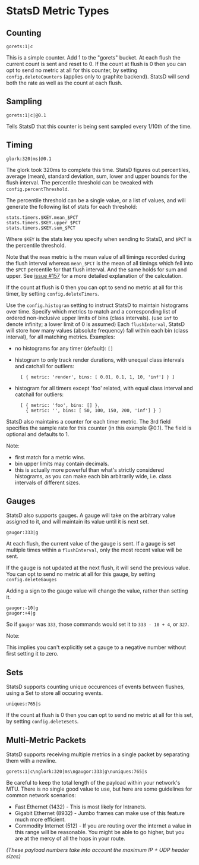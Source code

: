 # StatsD Metric Types

## Counting

    gorets:1|c

This is a simple counter. Add 1 to the "gorets" bucket.
At each flush the current count is sent and reset to 0.
If the count at flush is 0 then you can opt to send no metric at all for
this counter, by setting `config.deleteCounters` (applies only to graphite
backend).  StatsD will send both the rate as well as the count at each flush.

## Sampling

    gorets:1|c|@0.1

Tells StatsD that this counter is being sent sampled every 1/10th of the time.

## Timing

    glork:320|ms|@0.1

The glork took 320ms to complete this time. StatsD figures out percentiles,
average (mean), standard deviation, sum, lower and upper bounds for the flush interval.
The percentile threshold can be tweaked with `config.percentThreshold`.

The percentile threshold can be a single value, or a list of values, and will
generate the following list of stats for each threshold:

    stats.timers.$KEY.mean_$PCT
    stats.timers.$KEY.upper_$PCT
    stats.timers.$KEY.sum_$PCT

Where `$KEY` is the stats key you specify when sending to StatsD, and `$PCT` is
the percentile threshold.

Note that the `mean` metric is the mean value of all timings recorded during
the flush interval whereas `mean_$PCT` is the mean of all timings which fell
into the `$PCT` percentile for that flush interval. And the same holds for sum
and upper. See [issue #157](https://github.com/etsy/statsd/issues/157) for a
more detailed explanation of the calculation.

If the count at flush is 0 then you can opt to send no metric at all for this timer,
by setting `config.deleteTimers`.

Use the `config.histogram` setting to instruct StatsD to maintain histograms
over time.  Specify which metrics to match and a corresponding list of
ordered non-inclusive upper limits of bins (class intervals).
(use `inf` to denote infinity; a lower limit of 0 is assumed)
Each `flushInterval`, StatsD will store how many values (absolute frequency)
fall within each bin (class interval), for all matching metrics.
Examples:

* no histograms for any timer (default): `[]`
* histogram to only track render durations,
  with unequal class intervals and catchall for outliers:

        [ { metric: 'render', bins: [ 0.01, 0.1, 1, 10, 'inf'] } ]

* histogram for all timers except 'foo' related,
  with equal class interval and catchall for outliers:

        [ { metric: 'foo', bins: [] },
          { metric: '', bins: [ 50, 100, 150, 200, 'inf'] } ]

StatsD also maintains a counter for each timer metric. The 3rd field
specifies the sample rate for this counter (in this example @0.1). The field
is optional and defaults to 1.

Note:

* first match for a metric wins.
* bin upper limits may contain decimals.
* this is actually more powerful than what's strictly considered
histograms, as you can make each bin arbitrarily wide,
i.e. class intervals of different sizes.

## Gauges

StatsD also supports gauges. A gauge will take on the arbitrary value assigned to it, and will maintain its value until it is next set.

    gaugor:333|g

At each flush, the current value of the gauge is sent. If a gauge is set multiple times within a `flushInterval`, only the most recent value will be sent.

If the gauge is not updated at the next flush, it will send the previous value. You can opt to send
no metric at all for this gauge, by setting `config.deleteGauges`

Adding a sign to the gauge value will change the value, rather than setting it.

    gaugor:-10|g
    gaugor:+4|g

So if `gaugor` was `333`, those commands would set it to `333 - 10 + 4`, or
`327`.

Note:

This implies you can't explicitly set a gauge to a negative number
without first setting it to zero.

## Sets

StatsD supports counting unique occurences of events between flushes,
using a Set to store all occuring events.

    uniques:765|s

If the count at flush is 0 then you can opt to send no metric at all for this set, by
setting `config.deleteSets`.

## Multi-Metric Packets

StatsD supports receiving multiple metrics in a single packet by separating them
with a newline.

    gorets:1|c\nglork:320|ms\ngaugor:333|g\nuniques:765|s

Be careful to keep the total length of the payload within your network's MTU. There
is no single good value to use, but here are some guidelines for common network
scenarios:

* Fast Ethernet (1432) - This is most likely for Intranets.
* Gigabit Ethernet (8932) - Jumbo frames can make use of this feature much more
  efficient.
* Commodity Internet (512) - If you are routing over the internet a value in this
  range will be reasonable. You might be able to go higher, but you are at the mercy
  of all the hops in your route.

*(These payload numbers take into account the maximum IP + UDP header sizes)*
